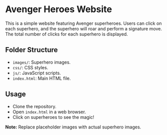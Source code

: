 # Avenger Heroes Website

This is a simple website featuring Avenger superheroes. Users can click on each superhero, and the superhero will roar and perform a signature move. The total number of clicks for each superhero is displayed.

## Folder Structure

- `images/`: Superhero images.
- `css/`: CSS styles.
- `js/`: JavaScript scripts.
- `index.html`: Main HTML file.

## Usage

- Clone the repository.
- Open `index.html` in a web browser.
- Click on superheroes to see the magic!

**Note:** Replace placeholder images with actual superhero images.

